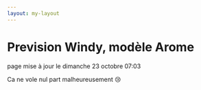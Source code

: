 ```yaml
---
layout: my-layout
---
```



# Prevision Windy, modèle Arome
page mise à jour le dimanche 23 octobre 07:03


Ca ne vole nul part malheureusement 😢


